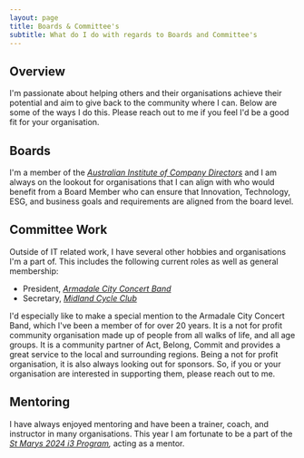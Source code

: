 ```yaml
---
layout: page
title: Boards & Committee's
subtitle: What do I do with regards to Boards and Committee's
---
```


## Overview

I'm passionate about helping others and their organisations achieve their potential and aim to give back to the community where I can. Below are some of the ways I do this. Please reach out to me if you feel I'd be a good fit for your organisation.

## Boards

I'm a member of the *[Australian Institute of Company Directors](https://www.aicd.com.au)* and I am always on the lookout for organisations that I can align with who would benefit from a Board Member who can ensure that Innovation, Technology, ESG, and business goals and requirements are aligned from the board level.

## Committee Work

Outside of IT related work, I have several other hobbies and organisations I'm a part of. This includes the following current roles as well as general membership:

- President, *[Armadale City Concert Band](https://www.armadalecityconcertband.org.au)*
- Secretary,  *[Midland Cycle Club](https://www.midlandcycleclub.com.au)*

I'd especially like to make a special mention to the Armadale City Concert Band, which I've been a member of for over 20 years. It is a not for profit community organisation made up of people from all walks of life, and all age groups. It is a community partner of Act, Belong, Commit and provides a great service to the local and surrounding regions. Being a not for profit organisation, it is also always looking out for sponsors. So, if you or your organisation are interested in supporting them, please reach out to me.

## Mentoring

I have always enjoyed mentoring and have been a trainer, coach, and instructor in many organisations. This year I am fortunate to be a part of the *[St Marys 2024 i3 Program](https://www.stmarys.wa.edu.au/senior-school/flagship-programs/),* acting as a mentor.